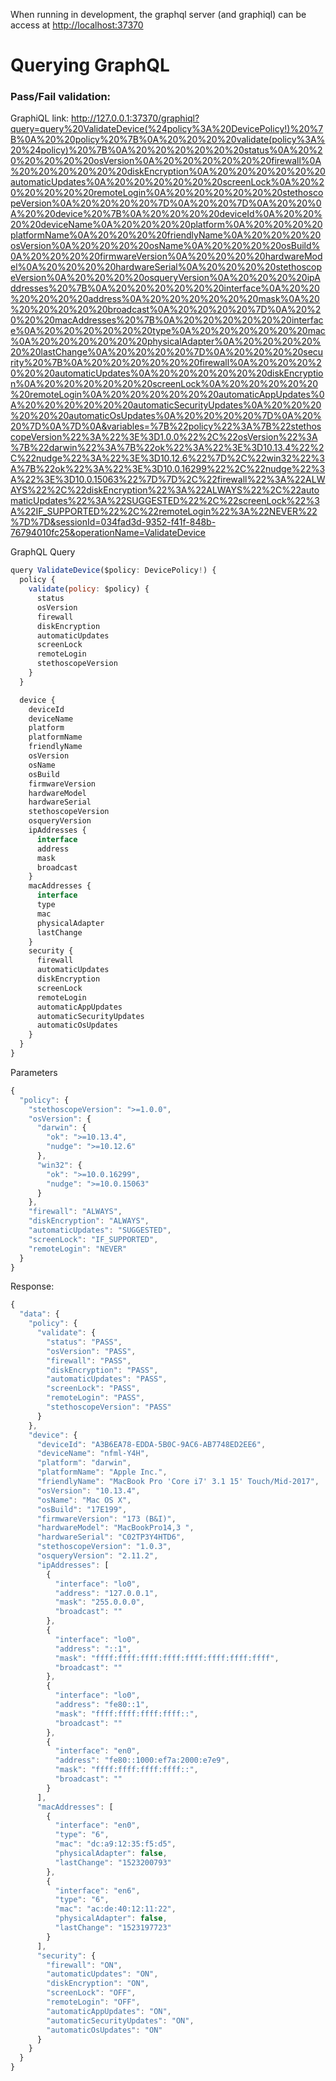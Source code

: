 When running in development, the graphql server (and graphiql) can be access at [http://localhost:37370](http://localhost:37370)

# Querying GraphQL

### Pass/Fail validation:

GraphiQL link: http://127.0.0.1:37370/graphiql?query=query%20ValidateDevice(%24policy%3A%20DevicePolicy!)%20%7B%0A%20%20policy%20%7B%0A%20%20%20%20validate(policy%3A%20%24policy)%20%7B%0A%20%20%20%20%20%20status%0A%20%20%20%20%20%20osVersion%0A%20%20%20%20%20%20firewall%0A%20%20%20%20%20%20diskEncryption%0A%20%20%20%20%20%20automaticUpdates%0A%20%20%20%20%20%20screenLock%0A%20%20%20%20%20%20remoteLogin%0A%20%20%20%20%20%20stethoscopeVersion%0A%20%20%20%20%7D%0A%20%20%7D%0A%20%20%0A%20%20device%20%7B%0A%20%20%20%20deviceId%0A%20%20%20%20deviceName%0A%20%20%20%20platform%0A%20%20%20%20platformName%0A%20%20%20%20friendlyName%0A%20%20%20%20osVersion%0A%20%20%20%20osName%0A%20%20%20%20osBuild%0A%20%20%20%20firmwareVersion%0A%20%20%20%20hardwareModel%0A%20%20%20%20hardwareSerial%0A%20%20%20%20stethoscopeVersion%0A%20%20%20%20osqueryVersion%0A%20%20%20%20ipAddresses%20%7B%0A%20%20%20%20%20%20interface%0A%20%20%20%20%20%20address%0A%20%20%20%20%20%20mask%0A%20%20%20%20%20%20broadcast%0A%20%20%20%20%7D%0A%20%20%20%20macAddresses%20%7B%0A%20%20%20%20%20%20interface%0A%20%20%20%20%20%20type%0A%20%20%20%20%20%20mac%0A%20%20%20%20%20%20physicalAdapter%0A%20%20%20%20%20%20lastChange%0A%20%20%20%20%7D%0A%20%20%20%20security%20%7B%0A%20%20%20%20%20%20firewall%0A%20%20%20%20%20%20automaticUpdates%0A%20%20%20%20%20%20diskEncryption%0A%20%20%20%20%20%20screenLock%0A%20%20%20%20%20%20remoteLogin%0A%20%20%20%20%20%20automaticAppUpdates%0A%20%20%20%20%20%20automaticSecurityUpdates%0A%20%20%20%20%20%20automaticOsUpdates%0A%20%20%20%20%7D%0A%20%20%7D%0A%7D%0A&variables=%7B%22policy%22%3A%7B%22stethoscopeVersion%22%3A%22%3E%3D1.0.0%22%2C%22osVersion%22%3A%7B%22darwin%22%3A%7B%22ok%22%3A%22%3E%3D10.13.4%22%2C%22nudge%22%3A%22%3E%3D10.12.6%22%7D%2C%22win32%22%3A%7B%22ok%22%3A%22%3E%3D10.0.16299%22%2C%22nudge%22%3A%22%3E%3D10.0.15063%22%7D%7D%2C%22firewall%22%3A%22ALWAYS%22%2C%22diskEncryption%22%3A%22ALWAYS%22%2C%22automaticUpdates%22%3A%22SUGGESTED%22%2C%22screenLock%22%3A%22IF_SUPPORTED%22%2C%22remoteLogin%22%3A%22NEVER%22%7D%7D&sessionId=034fad3d-9352-f41f-848b-76794010fc25&operationName=ValidateDevice

GraphQL Query

```javascript
query ValidateDevice($policy: DevicePolicy!) {
  policy {
    validate(policy: $policy) {
      status
      osVersion
      firewall
      diskEncryption
      automaticUpdates
      screenLock
      remoteLogin
      stethoscopeVersion
    }
  }

  device {
    deviceId
    deviceName
    platform
    platformName
    friendlyName
    osVersion
    osName
    osBuild
    firmwareVersion
    hardwareModel
    hardwareSerial
    stethoscopeVersion
    osqueryVersion
    ipAddresses {
      interface
      address
      mask
      broadcast
    }
    macAddresses {
      interface
      type
      mac
      physicalAdapter
      lastChange
    }
    security {
      firewall
      automaticUpdates
      diskEncryption
      screenLock
      remoteLogin
      automaticAppUpdates
      automaticSecurityUpdates
      automaticOsUpdates
    }
  }
}

```

Parameters

```javascript
{
  "policy": {
    "stethoscopeVersion": ">=1.0.0",
    "osVersion": {
      "darwin": {
        "ok": ">=10.13.4",
        "nudge": ">=10.12.6"
      },
      "win32": {
        "ok": ">=10.0.16299",
        "nudge": ">=10.0.15063"
      }
    },
    "firewall": "ALWAYS",
    "diskEncryption": "ALWAYS",
    "automaticUpdates": "SUGGESTED",
    "screenLock": "IF_SUPPORTED",
    "remoteLogin": "NEVER"
  }
}
```

Response:

```javascript
{
  "data": {
    "policy": {
      "validate": {
        "status": "PASS",
        "osVersion": "PASS",
        "firewall": "PASS",
        "diskEncryption": "PASS",
        "automaticUpdates": "PASS",
        "screenLock": "PASS",
        "remoteLogin": "PASS",
        "stethoscopeVersion": "PASS"
      }
    },
    "device": {
      "deviceId": "A3B6EA78-EDDA-5B0C-9AC6-AB7748ED2EE6",
      "deviceName": "nfml-Y4H",
      "platform": "darwin",
      "platformName": "Apple Inc.",
      "friendlyName": "MacBook Pro 'Core i7' 3.1 15' Touch/Mid-2017",
      "osVersion": "10.13.4",
      "osName": "Mac OS X",
      "osBuild": "17E199",
      "firmwareVersion": "173 (B&I)",
      "hardwareModel": "MacBookPro14,3 ",
      "hardwareSerial": "C02TP3Y4HTD6",
      "stethoscopeVersion": "1.0.3",
      "osqueryVersion": "2.11.2",
      "ipAddresses": [
        {
          "interface": "lo0",
          "address": "127.0.0.1",
          "mask": "255.0.0.0",
          "broadcast": ""
        },
        {
          "interface": "lo0",
          "address": "::1",
          "mask": "ffff:ffff:ffff:ffff:ffff:ffff:ffff:ffff",
          "broadcast": ""
        },
        {
          "interface": "lo0",
          "address": "fe80::1",
          "mask": "ffff:ffff:ffff:ffff::",
          "broadcast": ""
        },
        {
          "interface": "en0",
          "address": "fe80::1000:ef7a:2000:e7e9",
          "mask": "ffff:ffff:ffff:ffff::",
          "broadcast": ""
        }
      ],
      "macAddresses": [
        {
          "interface": "en0",
          "type": "6",
          "mac": "dc:a9:12:35:f5:d5",
          "physicalAdapter": false,
          "lastChange": "1523200793"
        },
        {
          "interface": "en6",
          "type": "6",
          "mac": "ac:de:40:12:11:22",
          "physicalAdapter": false,
          "lastChange": "1523197723"
        }
      ],
      "security": {
        "firewall": "ON",
        "automaticUpdates": "ON",
        "diskEncryption": "ON",
        "screenLock": "OFF",
        "remoteLogin": "OFF",
        "automaticAppUpdates": "ON",
        "automaticSecurityUpdates": "ON",
        "automaticOsUpdates": "ON"
      }
    }
  }
}
```
